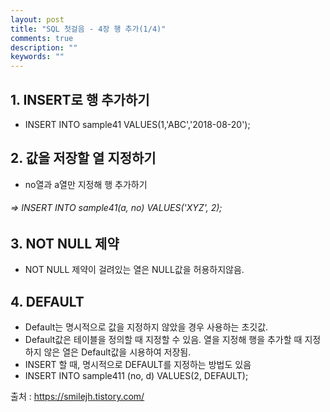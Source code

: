 ```yaml
---
layout: post
title: "SQL 첫걸음 - 4장 행 추가(1/4)" 
comments: true
description: ""
keywords: ""
---
```


## 1. INSERT로 행 추가하기 
- INSERT INTO sample41 VALUES(1,'ABC','2018-08-20'); 


## 2. 값을 저장할 열 지정하기
- no열과 a열만 지정해 행 추가하기
###### => INSERT INTO sample41(a, no) VALUES('XYZ', 2);


## 3. NOT NULL 제약
- NOT NULL 제약이 걸려있는 열은 NULL값을 허용하지않음. 


## 4. DEFAULT
- Default는 명시적으로 값을 지정하지 않았을 경우 사용하는 초깃값.
- Default값은 테이블을 정의할 때 지정할 수 있음. 열을 지정해 행을 추가할 때 지정하지 않은 열은 Default값을 시용하여 저장됨. 
- INSERT 할 때, 명시적으로 DEFAULT를 지정하는 방법도 있음
- INSERT INTO sample411 (no, d) VALUES(2, DEFAULT);


출처 : https://smilejh.tistory.com/